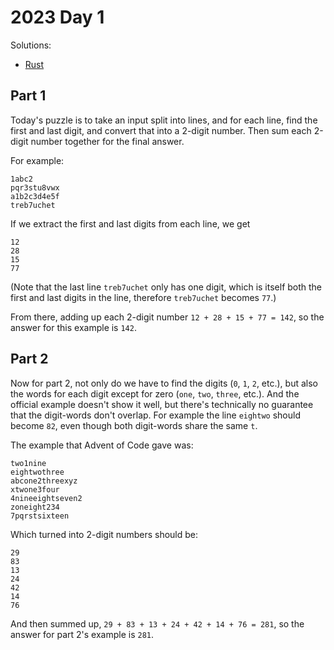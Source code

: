 # 2023 Day 1

Solutions:
* [Rust](./rust)

## Part 1

Today's puzzle is to take an input split into lines, and for each line, find the first and last digit, and convert that into a 2-digit number. Then sum each 2-digit number together for the final answer.

For example:

```
1abc2
pqr3stu8vwx
a1b2c3d4e5f
treb7uchet
```

If we extract the first and last digits from each line, we get

```
12
28
15
77
```

(Note that the last line `treb7uchet` only has one digit, which is itself both the first and last digits in the line, therefore `treb7uchet` becomes `77`.)

From there, adding up each 2-digit number `12 + 28 + 15 + 77 = 142`, so the answer for this example is `142`.

## Part 2

Now for part 2, not only do we have to find the digits (`0`, `1`, `2`, etc.), but also the words for each digit except for zero (`one`, `two`, `three`, etc.). And the official example doesn't show it well, but there's technically no guarantee that the digit-words don't overlap. For example the line `eightwo` should become `82`, even though both digit-words share the same `t`.

The example that Advent of Code gave was:

```
two1nine
eightwothree
abcone2threexyz
xtwone3four
4nineeightseven2
zoneight234
7pqrstsixteen
```

Which turned into 2-digit numbers should be:

```
29
83
13
24
42
14
76
```

And then summed up, `29 + 83 + 13 + 24 + 42 + 14 + 76 = 281`, so the answer for part 2's example is `281`.
